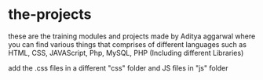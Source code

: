 # the-projects
these are the training modules and projects made by Aditya aggarwal where you can find various things that comprises of different languages such as HTML, CSS, JAVAScript, Php, MySQL, PHP (Including different Libraries)


add the .css files in a different "css" folder and JS files in "js" folder
